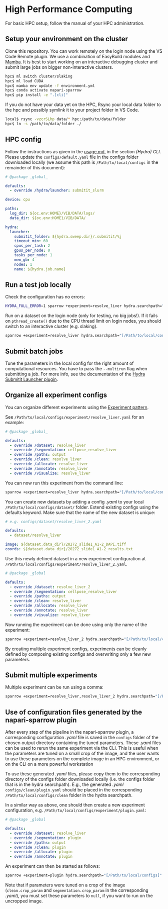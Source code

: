 # High Performance Computing

For basic HPC setup, follow the manual of your HPC administration.

## Setup your environment on the cluster

Clone this repository. You can work remotely on the login node using the VS Code Remote plugin.
We use a combination of EasyBuild modules and [Mamba](https://github.com/conda-forge/miniforge).
It is best to start working on an interactive debugging cluster and submit large jobs on bigger non-interactive clusters.

```bash
hpc$ ml switch cluster/slaking
hpc$ ml load CUDA
hpc$ mamba env update -f environment.yml
hpc$ conda activate napari-sparrow
hpc$ pip install -e ".[cli]"
```

If you do not have your data yet on the HPC, Rsync your local data folder to the hpc and possibly symlink it to your project folder in VS Code.

```bash
local$ rsync -vzcrSLhp data/* hpc:/path/to/data/folder
hpc$ ln -s /path/to/data/folder ./
```

## HPC config

Follow the instructions as given in the [usage.md](../../usage.md), in the section _(Hydra) CLI_. Please update the `configs/default.yaml` file in the configs folder downloaded locally (we assume this path is `/Path/to/local/configs` in the remainder of this document):

```yaml
# @package _global_

defaults:
  - override /hydra/launcher: submitit_slurm

device: cpu

paths:
  log_dir: ${oc.env:HOME}/VIB/DATA/logs/
  data_dir: ${oc.env:HOME}/VIB/DATA/

hydra:
  launcher:
    submitit_folder: ${hydra.sweep.dir}/.submitit/%j
    timeout_min: 60
    cpus_per_task: 2
    gpus_per_node: 0
    tasks_per_node: 1
    mem_gb: 4
    nodes: 1
    name: ${hydra.job.name}
```

## Run a test job locally

Check the configuration has no errors:

```bash
HYDRA_FULL_ERROR=1 sparrow +experiment=resolve_liver hydra.searchpath="[/Path/to/local/configs]" task_name=results_sparrow --cfg job
```

Run on a dataset on the login node (only for testing, no big jobs!).
If it fails on `pthread_create()` due to the CPU thread limit on login nodes, you should switch to an interactive cluster (e.g. slaking).

```bash
sparrow +experiment=resolve_liver hydra.searchpath="[/Path/to/local/configs]" task_name=results_sparrow  --multirun
```

## Submit batch jobs

Tune the parameters in the local config for the right amount of computational resources.
You have to pass the `--multirun` flag when submitting a job. For more info, see the documentation of the [Hydra Submitit Launcher plugin](https://hydra.cc/docs/plugins/submitit_launcher/).

## Organize all experiment configs

You can organize different experiments using the [Experiment pattern](https://hydra.cc/docs/patterns/configuring_experiments/).

See `/Path/to/local/configs/experiment/resolve_liver.yaml` for an example:

```yaml
# @package _global_

defaults:
  - override /dataset: resolve_liver
  - override /segmentation: cellpose_resolve_liver
  - override /paths: output
  - override /clean: resolve_liver
  - override /allocate: resolve_liver
  - override /annotate: resolve_liver
  - override /visualize: resolve_liver
```

You can now run this experiment from the command line:

```bash
sparrow +experiment=resolve_liver hydra.searchpath="[/Path/to/local/configs]" task_name=results_sparrow  --multirun
```

You can create new datasets by adding a config _.yaml_ to your local `/Path/to/local/configs/dataset/` folder. Extend existing configs using the defaults keyword. Make sure that the name of the new dataset is unique:

```yaml
# e.g. configs/dataset/resolve_liver_2.yaml

defaults:
  - dataset/resolve_liver

image: ${dataset.data_dir}/20272_slide1_A1-2_DAPI.tiff
coords: ${dataset.data_dir}/20272_slide1_A1-2_results.txt
```

Use this newly defined dataset in a new experiment configuration at `/Path/to/local/configs/experiment/resolve_liver_2.yaml`.

```yaml
# @package _global

defaults:
  - override /dataset: resolve_liver_2
  - override /segmentation: cellpose_resolve_liver
  - override /paths: output
  - override /clean: resolve_liver
  - override /allocate: resolve_liver
  - override /annotate: resolve_liver
  - override /visualize: resolve_liver
```

Now running the experiment can be done using only the name of the experiment:

```bash
sparrow +experiment=resolve_liver_2 hydra.searchpath="[/Path/to/local/configs]" task_name=results_sparrow  --multirun
```

By creating multiple experiment configs, experiments can be cleanly defined by composing existing configs and overwriting only a few new parameters.

## Submit multiple experiments

Multiple experiment can be run using a comma:

```bash
sparrow +experiment=resolve_liver,resolve_liver_2 hydra.searchpath="[/Path/to/local/configs]" task_name=results_sparrow  --multirun
```

## Use of configuration files generated by the napari-sparrow plugin

After every step of the pipeline in the napari-sparrow plugin, a corresponding configuration _.yaml_ file is saved in the `configs` folder of the chosen output directory containing the tuned parameters. These _.yaml_ files can be used to rerun the same experiment via the CLI. This is useful when the parameters are tuned on a small crop of the image, and the user wants to use these parameters on the complete image in an HPC environment, or on the CLI on a more powerful workstation

To use these generated _.yaml_ files, please copy them to the corresponding directory of the configs folder downloaded locally (i.e. the configs folder that is in the hydra searchpath). E.g., the generated _.yaml_ `configs/clean/plugin.yaml` should be placed in the corresponding `/Path/to/local/configs/clean` folder in the hydra searchpath.

In a similar way as above, one should then create a new experiment configuration, e.g. `/Path/to/local/configs/experiment/plugin.yaml`:

```yaml
# @package _global

defaults:
  - override /dataset: resolve_liver
  - override /segmentation: plugin
  - override /paths: output
  - override /clean: plugin
  - override /allocate: plugin
  - override /annotate: plugin
```

An experiment can then be started as follows:

```bash
sparrow +experiment=plugin hydra.searchpath="[/Path/to/local/configs]" task_name=results_sparrow  --multirun
```

Note that if parameters were tuned on a crop of the image (`clean.crop_param` and `segmentation.crop_param` in the corresponding _.yaml_), you must set these parameters to `null`, if you want to run on the uncropped image.
